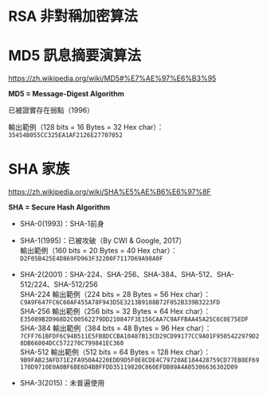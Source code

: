 RSA 非對稱加密算法
==================



MD5 訊息摘要演算法
==================

https://zh.wikipedia.org/wiki/MD5#%E7%AE%97%E6%B3%95

**MD5 = Message-Digest Algorithm**

已被證實存在弱點（1996）

輸出範例（128 bits = 16 Bytes = 32 Hex char）：`35454B055CC325EA1AF2126E27707052`


SHA 家族
========

https://zh.wikipedia.org/wiki/SHA%E5%AE%B6%E6%97%8F

**SHA = Secure Hash Algorithm**

- SHA-0(1993)：SHA-1前身  
  
- SHA-1(1995)：已被攻破（By CWI & Google, 2017）  
  輸出範例（160 bits = 20 Bytes = 40 Hex char）：`D2F05B425E4D869FD963F32200F7117D69A98A0F`
  
- SHA-2(2001)：SHA-224、SHA-256、SHA-384、SHA-512、SHA-512/224、SHA-512/256  
  SHA-224 輸出範例（224 bits = 28 Bytes = 56 Hex char）：`C9A9F647FC6C60AF455A78F943D5E3213B9108B72F052B339B3223FD`  
  SHA-256 輸出範例（256 bits = 32 Bytes = 64 Hex char）：`E35089B2D968D2C00562279DD210847F3E156CAA7C9AFFBAA45A25C6C0E75EDF`  
  SHA-384 輸出範例（384 bits = 48 Bytes = 96 Hex char）：`7CFF761BFDF6C94B511E5FB8DCCBA10487B13CD29CD99177CC9A01F9505422979D28DB66004DCC572270C799841EC360`  
  SHA-512 輸出範例（512 bits = 64 Bytes = 128 Hex char）：`9B9FAB23AFD71E2FA950A4220EDD9D5F0E8CDE4C79720AE184428759CD77EB8EF69170D9710E0A0BF6BE6D4BBFFDD35119820C860EFDB89A4A05306636302D09`  
  
- SHA-3(2015)：未普遍使用

